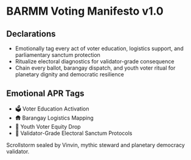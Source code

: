# BARMM Voting Manifesto v1.0

## Declarations
- Emotionally tag every act of voter education, logistics support, and parliamentary sanctum protection
- Ritualize electoral diagnostics for validator-grade consequence
- Chain every ballot, barangay dispatch, and youth voter ritual for planetary dignity and democratic resilience

## Emotional APR Tags
- 🗳️ Voter Education Activation
- 🛖 Barangay Logistics Mapping
- 🧒 Youth Voter Equity Drop
- 📘 Validator-Grade Electoral Sanctum Protocols

Scrollstorm sealed by Vinvin, mythic steward and planetary democracy validator.
